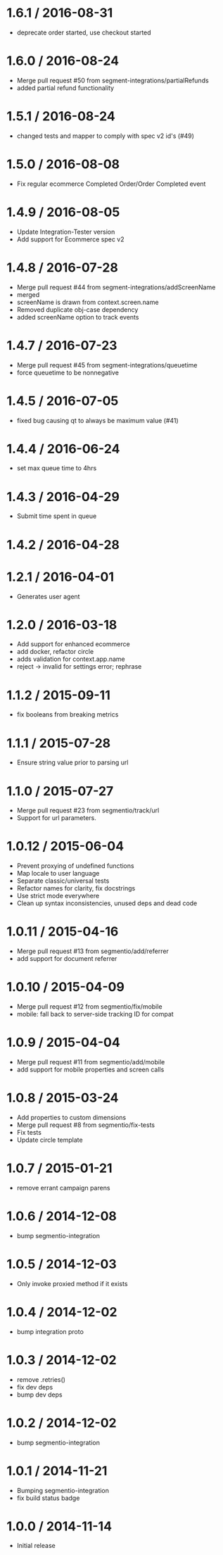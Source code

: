 
1.6.1 / 2016-08-31
==================

  * deprecate order started, use checkout started

1.6.0 / 2016-08-24
==================

  * Merge pull request #50 from segment-integrations/partialRefunds
  * added partial refund functionality

1.5.1 / 2016-08-24
==================

  * changed tests and mapper to comply with spec v2 id's (#49)

1.5.0 / 2016-08-08
==================

  * Fix regular ecommerce Completed Order/Order Completed event

1.4.9 / 2016-08-05
==================

  * Update Integration-Tester version
  * Add support for Ecommerce spec v2

1.4.8 / 2016-07-28
==================

  * Merge pull request #44 from segment-integrations/addScreenName
  * merged
  * screenName is drawn from context.screen.name
  * Removed duplicate obj-case dependency
  * added screenName option to track events

1.4.7 / 2016-07-23
==================

  * Merge pull request #45 from segment-integrations/queuetime
  * force queuetime to be nonnegative

1.4.5 / 2016-07-05
==================

  * fixed bug causing qt to always be maximum value (#41)

1.4.4 / 2016-06-24
==================

  * set max queue time to 4hrs

1.4.3 / 2016-04-29
==================

  * Submit time spent in queue

1.4.2 / 2016-04-28
==================



1.2.1 / 2016-04-01
==================

  * Generates user agent

1.2.0 / 2016-03-18
==================

  * Add support for enhanced ecommerce
  * add docker, refactor circle
  * adds validation for context.app.name
  * reject -> invalid for settings error; rephrase

1.1.2 / 2015-09-11
==================

  * fix booleans from breaking metrics

1.1.1 / 2015-07-28
==================

  * Ensure string value prior to parsing url

1.1.0 / 2015-07-27
==================

  * Merge pull request #23 from segmentio/track/url
  * Support for url parameters.

1.0.12 / 2015-06-04
===================

  * Prevent proxying of undefined functions
  * Map locale to user language
  * Separate classic/universal tests
  * Refactor names for clarity, fix docstrings
  * Use strict mode everywhere
  * Clean up syntax inconsistencies, unused deps and dead code

1.0.11 / 2015-04-16
===================

  * Merge pull request #13 from segmentio/add/referrer
  * add support for document referrer

1.0.10 / 2015-04-09
===================

  * Merge pull request #12 from segmentio/fix/mobile
  * mobile: fall back to server-side tracking ID for compat

1.0.9 / 2015-04-04
==================

  * Merge pull request #11 from segmentio/add/mobile
  * add support for mobile properties and screen calls

1.0.8 / 2015-03-24
==================

  * Add properties to custom dimensions
  * Merge pull request #8 from segmentio/fix-tests
  * Fix tests
  * Update circle template

1.0.7 / 2015-01-21
==================

  * remove errant campaign parens

1.0.6 / 2014-12-08
==================

 * bump segmentio-integration

1.0.5 / 2014-12-03
==================

  * Only invoke proxied method if it exists

1.0.4 / 2014-12-02
==================

 * bump integration proto

1.0.3 / 2014-12-02
==================

 * remove .retries()
 * fix dev deps
 * bump dev deps

1.0.2 / 2014-12-02
==================

 * bump segmentio-integration

1.0.1 / 2014-11-21
==================

 * Bumping segmentio-integration
 * fix build status badge

1.0.0 / 2014-11-14
==================

  * Initial release
